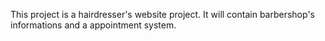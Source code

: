 This project is a hairdresser's website project. It will contain barbershop's informations and a appointment system.
